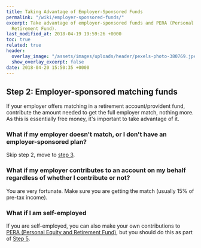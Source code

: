```yaml
---
title: Taking Advantage of Employer-Sponsored Funds
permalink: "/wiki/employer-sponsored-funds/"
excerpt: Take advantage of employer-sponsored funds and PERA (Personal Equity and
  Retirement Fund).
last_modified_at: 2018-04-19 19:59:26 +0000
toc: true
related: true
header:
  overlay_image: "/assets/images/uploads/header/pexels-photo-380769.jpeg"
  show_overlay_excerpt: false
date: 2018-04-20 15:50:35 +0000
---
```


## Step 2: Employer-sponsored matching funds

If your employer offers matching in a retirement account/provident fund, contribute the amount needed to get the full employer match, nothing more. As this is essentially free money, it's important to take advantage of it.

### What if my employer doesn't match, or I don't have an employer-sponsored plan?

Skip step 2, move to [step 3](/wiki/pay-high-interest-debt/).

### What if my employer contributes to an account on my behalf regardless of whether I contribute or not?

You are very fortunate. Make sure you are getting the match (usually 15% of pre-tax income).

### What if I am self-employed

If you are self-employed, you can also make your own contributions to [PERA (Personal Equity and Retirement Fund)](), but you should do this as part of [Step 5](/wiki/save-for-retirement/).
